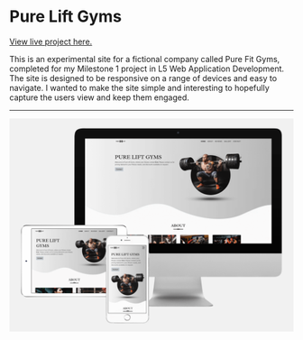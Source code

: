 # Pure Lift Gyms

[View live project here.](https://p-g1977.github.io/Pure-Lift-Gyms/)

This is an experimental site for a fictional company called Pure Fit Gyms, completed for my Milestone 1 project in L5 Web Application Development. The site is designed to be responsive on a range of devices and easy to navigate. I wanted to make the site simple and interesting to hopefully capture the users view and keep them engaged.

---

![alt text](assets/docs/pages/contact.png "Logo title contact 1")

